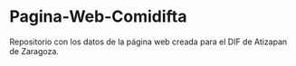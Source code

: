 # Pagina-Web-Comidifta
Repositorio con los datos de la página web creada para el DIF de Atizapan de Zaragoza.
